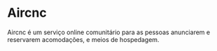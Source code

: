 # Aircnc
Aircnc é um serviço online comunitário para as pessoas anunciarem e reservarem acomodações, e meios de hospedagem.

